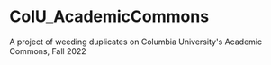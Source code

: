 # ColU_AcademicCommons
A project of weeding duplicates on Columbia University's Academic Commons, Fall 2022

